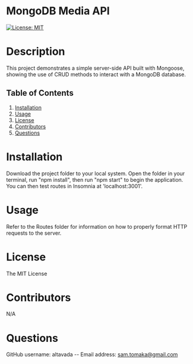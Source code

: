 # MongoDB Media API
[![License: MIT](https://img.shields.io/badge/License-MIT-yellow.svg)](https://opensource.org/licenses/MIT)
# Description
This project demonstrates a simple server-side API built with Mongoose, showing the use of CRUD methods to interact with a MongoDB database.
## Table of Contents
1. [Installation](#installation)
2. [Usage](#usage)
3. [License](#license)
4. [Contributors](#contributors)
5. [Questions](#questions)
# Installation
Download the project folder to your local system. Open the folder in your terminal, run "npm install", then run "npm start" to begin the application. You can then test routes in Insomnia at 'localhost:3001'.
# Usage
Refer to the Routes folder for information on how to properly format HTTP requests to the server.
# License
The MIT License
# Contributors
N/A
# Questions
GitHub username: altavada -- Email address: sam.tomaka@gmail.com